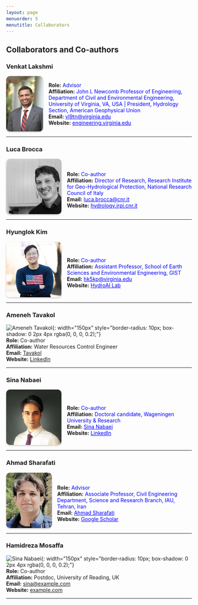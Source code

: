 ```yaml
---
layout: page
menuorder: 5
menutitle: Collaborators
---
```


## Collaborators and Co-authors

### Venkat Lakshmi

<div style="display: flex; align-items: center;">
  <img src="https://raw.githubusercontent.com/MohammadSaeedi-wrm/mohammadsaeedi-wrm.github.io/main/images/Lakshmi01-580x870.jpg" 
       alt="Venkat Lakshmi" 
       style="width: 170px; height: 150px; border-radius: 10px; object-fit: cover; box-shadow: 0 2px 4px rgba(0, 0, 0, 0.2); margin-right: 15px;">
  <div>
    <strong>Role:</strong> <span style="color: blue;">Advisor</span><br>
    <strong>Affiliation:</strong> <span style="color: blue;">John L Newcomb Professor of Engineering, Department of Civil and Environmental Engineering, University of Virginia, VA, USA | President, Hydrology Section, American Geophysical Union</span><br>
    <strong>Email:</strong> <a href="mailto:vl9tn@virginia.edu" style="color: blue;">vl9tn@virginia.edu</a><br>
    <strong>Website:</strong> <a href="https://engineering.virginia.edu/faculty/venkataraman-lakshmi" style="color: blue;">engineering.virginia.edu</a>
  </div>
</div>

---

### Luca Brocca

<div style="display: flex; align-items: center;">
  <img src="https://raw.githubusercontent.com/MohammadSaeedi-wrm/mohammadsaeedi-wrm.github.io/main/images/Luca.jpg" 
       alt="Luca Brocca" 
       style="width: 150px; height: 150px; border-radius: 10px; object-fit: cover; box-shadow: 0 2px 4px rgba(0, 0, 0, 0.2); margin-right: 15px;">
  <div>
    <br>
    <strong>Role:</strong> <span style="color: blue;">Co-author  </span><br>
    <strong>Affiliation:</strong> <span style="color: blue;">Director of Research, Research Institute for Geo-Hydrological Protection, National Research Council of Italy  </span><br>
    <strong>Email:</strong> <a href="mailto:luca.brocca@cnr.it" style="color: blue;">luca.brocca@cnr.it</a><br>
    <strong>Website:</strong> <a href="http://hydrology.irpi.cnr.it/people/luca-brocca/" style="color: blue;">hydrology.irpi.cnr.it</a>
  </div>
</div>



---
### Hyunglok Kim

<div style="display: flex; align-items: center;">
  <img src="https://raw.githubusercontent.com/MohammadSaeedi-wrm/mohammadsaeedi-wrm.github.io/main/images/Hyunglok-Kim.png" 
       alt="Hyunglok-Kim" 
       style="width: 150px; height: 150px; border-radius: 10px; object-fit: cover; box-shadow: 0 2px 4px rgba(0, 0, 0, 0.2); margin-right: 15px;">
  <div>
    <br>
    <strong>Role:</strong> <span style="color: blue;">Co-author  </span><br>
    <strong>Affiliation:</strong> <span style="color: blue;">Assistant Professor, School of Earth Sciences and Environmental Engineering, GIST   </span><br>
    <strong>Email:</strong> <a href="mailto:hk5kp@virginia.edu" style="color: blue;">hk5kp@virginia.edu</a><br>
    <strong>Website:</strong> <a href="https://hyunglok-kim.github.io/" style="color: blue;">HydroAI Lab</a>
  </div>
</div>

---
### Ameneh Tavakol
![Ameneh Tavakol](images/venkat_lakshmi.jpg){: width="150px" style="border-radius: 10px; box-shadow: 0 2px 4px rgba(0, 0, 0, 0.2);"}  
**Role:** Co-author  
**Affiliation:** Water Resources Control Engineer  
**Email:** [Tavakol](mailto:)  
**Website:** [LinkedIn](https://www.linkedin.com/in/ameneh-tavakol-b07199b1/)

---

### Sina Nabaei

<div style="display: flex; align-items: center;">
  <img src="https://raw.githubusercontent.com/MohammadSaeedi-wrm/mohammadsaeedi-wrm.github.io/main/images/Sina2.png" 
       alt="Sina" 
       style="width: 150px; height: 150px; border-radius: 10px; object-fit: cover; box-shadow: 0 2px 4px rgba(0, 0, 0, 0.2); margin-right: 15px;">
  <div>
    <br>
    <strong>Role:</strong> <span style="color: blue;">Co-author  </span><br>
    <strong>Affiliation:</strong> <span style="color: blue;"> Doctoral candidate, Wageningen University & Research </span><br>
    <strong>Email:</strong> <a href="mailto:" style="color: blue;">Sina Nabaei</a><br>
    <strong>Website:</strong> <a href="https://www.linkedin.com/in/sinanabaei/" style="color: blue;">LinkedIn</a>
  </div>
</div>

---

### Ahmad Sharafati


<div style="display: flex; align-items: center;">
  <img src="https://raw.githubusercontent.com/MohammadSaeedi-wrm/mohammadsaeedi-wrm.github.io/main/images/ahmad.jpg" 
       alt="Ahmad" 
       style="width: 150px; height: 150px; border-radius: 10px; object-fit: cover; box-shadow: 0 2px 4px rgba(0, 0, 0, 0.2); margin-right: 15px;">
  <div>
    <br>
    <strong>Role:</strong> <span style="color: blue;"> Advisor  </span><br>
    <strong>Affiliation:</strong> <span style="color: blue;"> Associate Professor, Civil Engineering Department, Science and Research Branch, IAU, Tehran, Iran </span><br>
    <strong>Email:</strong> <a href="mailto:" style="color: blue;">Ahmad Sharafati</a><br>
    <strong>Website:</strong> <a href="https://scholar.google.com/citations?user=0cQtqGIAAAAJ&hl=en" style="color: blue;">Google Scholar</a>
  </div>
</div>

---
### Hamidreza Mosaffa
![Sina Nabaei](images/sina_nabaei.jpg){: width="150px" style="border-radius: 10px; box-shadow: 0 2px 4px rgba(0, 0, 0, 0.2);"}  
**Role:** Co-author  
**Affiliation:** Postdoc, University of Reading, UK    
**Email:** [sina@example.com](mailto:sina@example.com)  
**Website:** [example.com](https://example.com)

---
